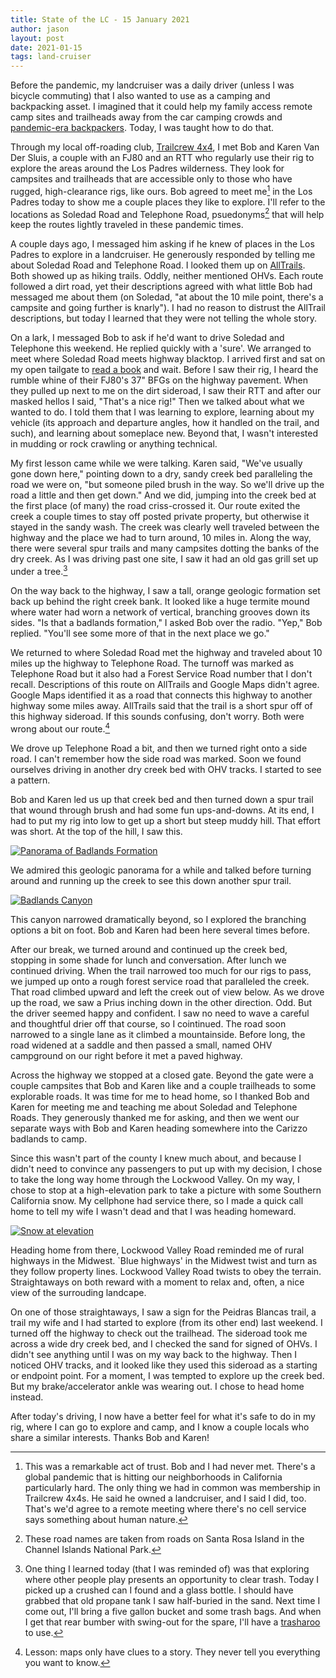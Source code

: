 ```yaml
---
title: State of the LC - 15 January 2021
author: jason
layout: post
date: 2021-01-15
tags: land-cruiser
---
```


Before the pandemic, my landcruiser was a daily driver (unless I was bicycle commuting) that I also wanted to use as a camping and backpacking asset.  I imagined that it could help my family access remote camp sites and trailheads away from the car camping crowds and [pandemic-era backpackers](https://www.washingtonpost.com/lifestyle/travel/camping-hiking-book-sales/2020/10/08/fdedcf0c-fd26-11ea-9ceb-061d646d9c67_story.html).  Today, I was taught how to do that.

Through my local off-roading club, [Trailcrew 4x4](http://latrailcrew.com), I met Bob and Karen Van Der Sluis, a couple with an FJ80 and an RTT who regularly use their rig to explore the areas around the Los Padres wilderness.  They look for campsites and trailheads that are accessible only to those who have rugged, high-clearance rigs, like ours.  Bob agreed to meet me[^1] in the Los Padres today to show me a couple places they like to explore.  I'll refer to the locations as Soledad Road and Telephone Road, psuedonyms[^2] that will help keep the routes lightly traveled in these pandemic times.

A couple days ago, I messaged him asking if he knew of places in the Los Padres to explore in a landcruiser.  He generously responded by telling me about Soledad Road and Telephone Road.  I looked them up on [AllTrails](alltrails.com).  Both showed up as hiking trails.  Oddly, neither mentioned OHVs.  Each route followed a dirt road, yet their descriptions agreed with what little Bob had messaged me about them (on Soledad, "at about the 10 mile point, there's a campsite and going further is knarly").  I had no reason to distrust the AllTrail descriptions, but today I learned that they were not telling the whole story.  

On a lark, I messaged Bob to ask if he'd want to drive Soledad and Telephone this weekend. He replied quickly with a 'sure'.  We arranged to meet where Soledad Road meets highway blacktop.  I arrived first and sat on my open tailgate to [read a book](https://www.goodreads.com/book/show/7767021-who-fears-death) and wait.  Before I saw their rig, I heard the rumble whine of their FJ80's 37" BFGs on the highway pavement.  When they pulled up next to me on the dirt sideroad, I saw their RTT and after our masked hellos I said, "That's a nice rig!"  Then we talked about what we wanted to do.  I told them that I was learning to explore, learning about my vehicle (its approach and departure angles, how it handled on the trail, and such), and learning about someplace new.  Beyond that, I wasn't interested in mudding or rock crawling or anything technical.

My first lesson came while we were talking.  Karen said, "We've usually gone down here," pointing down to a dry, sandy creek bed paralleling the road we were on, "but someone piled brush in the way.  So we'll drive up the road a little and then get down."  And we did, jumping into the creek bed at the first place (of many) the road criss-crossed it.   Our route exited the creek a couple times to stay off posted private property, but otherwise it stayed in the sandy wash.  The creek was clearly well traveled between the highway and the place we had to turn around, 10 miles in.  Along the way, there were several spur trails and many campsites dotting the banks of the dry creek.  As I was driving past one site, I saw it had an old gas grill set up under a tree.[^3]

On the way back to the highway, I saw a tall, orange geologic formation set back up behind the right creek bank.  It looked like a huge termite mound where water had worn a network of vertical, branching grooves down its sides.  "Is that a badlands formation," I asked Bob over the radio.  "Yep," Bob replied.  "You'll see some more of that in the next place we go."

We returned to where Soledad Road met the highway and traveled about 10 miles up the highway to Telephone Road.  The turnoff was marked as Telephone Road but it also had a Forest Service Road number that I don't recall.  Descriptions of this route on AllTrails and Google Maps didn't agree.  Google Maps identified it as a road that connects this highway to another highway some miles away.  AllTrails said that the trail is a short spur off of this highway sideroad.  If this sounds confusing, don't worry.  Both were wrong about our route.[^4]

We drove up Telephone Road a bit, and then we turned right onto a side road.  I can't remember how the side road was marked.  Soon we found ourselves driving in another dry creek bed with OHV tracks.  I started to see a pattern.

Bob and Karen led us up that creek bed and then turned down a spur trail that wound through brush and had some fun ups-and-downs.  At its end, I had to put my rig into low to get up a short but steep muddy hill.  That effort was short.  At the top of the hill, I saw this.

[![Panorama of Badlands Formation](/assets/images/sotlc-badlands-pano-thumbnail.jpg)](/assets/images/sotlc-badlands-pano.jpg)

We admired this geologic panorama for a while and talked before turning around and running up the creek to see this down another spur trail.

[![Badlands Canyon](/assets/images/sotlc-badlands-canyon-3-thumbnail.jpg)](/assets/images/sotlc-badlands-canyon-3.jpg)

This canyon narrowed dramatically beyond, so I explored the branching options a bit on foot.  Bob and Karen had been here several times before.

After our break, we turned around and continued up the creek bed, stopping in some shade for lunch and conversation.  After lunch we continued driving.  When the trail narrowed too much for our rigs to pass, we jumped up onto a rough forest service road that paralleled the creek.  That road climbed upward and left the creek out of view below.  As we drove up the road, we saw a Prius inching down in the other direction.  Odd.  But the driver seemed happy and confident.  I saw no need to wave a careful and thoughtful drier off that course, so I cointinued.  The road soon narrowed to a single lane as it climbed a mountainside.  Before long, the road widened at a saddle and then passed a small, named OHV campground on our right before it met a paved highway.

Across the highway we stopped at a closed gate.  Beyond the gate were a couple campsites that Bob and Karen like and a couple trailheads to some explorable roads.  It was time for me to head home, so I thanked Bob and Karen for meeting me and teaching me about Soledad and Telephone Roads.  They generously thanked me for asking, and then we went our separate ways with Bob and Karen  heading somewhere into the Carizzo badlands to camp.

Since this wasn't part of the county I knew much about, and because I didn't need to convince any passengers to put up with my decision, I chose to take the long way home through the Lockwood Valley.  On my way, I chose to stop at a high-elevation park to take a picture with some Southern California snow.  My cellphone had service there, so I made a quick call home to tell my wife I wasn't dead and that I was heading homeward.

[![Snow at elevation](/assets/images/sotlc-snow-thumbnail.jpg)](/assets/images/sotlc-snow.jpg)

Heading home from there, Lockwood Valley Road reminded me of rural highways in the Midwest.  `Blue highways' in the Midwest twist and turn as they follow property lines.  Lockwood Valley Road twists to obey the terrain.  Straightaways on both reward with a moment to relax and, often, a nice view of the surrouding landcape.  

On one of those straightaways, I saw a sign for the Peidras Blancas trail, a trail my wife and I had started to explore (from its other end) last weekend.  I turned off the highway to check out the trailhead.  The sideroad took me across a wide dry creek bed, and I checked the sand for signed of OHVs.  I didn't see anything until I was on my way back to the highway.  Then I noticed OHV tracks, and it looked like they used this sideroad as a starting or endpoint point.  For a moment, I was tempted to explore up the creek bed.  But my brake/accelerator ankle was wearing out.  I chose to head home instead.

After today's driving, I now have a better feel for what it's safe to do in my rig, where I can go to explore and camp, and I know a couple locals who share a similar interests.  Thanks Bob and Karen!


[^1]:  This was a remarkable act of trust.  Bob and I had never met.  There's a global pandemic that is hitting our neighborhoods in California particularly hard.  The only thing we had in common was membership in Trailcrew 4x4s.  He said he owned a landcruiser, and I said I did, too.  That's we'd agree to a remote meeting where there's no cell service says something about human nature.

[^2]:  These road names are taken from roads on Santa Rosa Island in the Channel Islands National Park.

[^3]:  One thing I learned today (that I was reminded of) was that exploring where other people play presents an opportunity to clear trash.  Today I picked up a crushed can I found and a glass bottle.  I should have grabbed that old propane tank I saw half-buried in the sand.  Next time I come out, I'll bring a five gallon bucket and some trash bags.  And when I get that rear bumber with swing-out for the spare, I'll have a [trasharoo](https://sleeoffroad.com/products/stf1034/) to use.

[^4]:  Lesson:  maps only have clues to a story.  They never tell you everything you want to know.  
